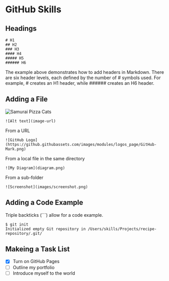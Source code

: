 # GitHub Skills

## Headings
```
# H1
## H2
### H3
#### H4
##### H5
###### H6
```
The example above demonstrates how to add headers in Markdown. There are six header levels, each defined by the number of # symbols used. For example, # creates an H1 header, while ###### creates an H6 header.

## Adding a File

![Samurai Pizza Cats](https://github.com/hihorton/hihorton.github.io/blob/main/images/spc.jpg)

```
![Alt text](image-url)
```
From a URL
```
![GitHub Logo](https://github.githubassets.com/images/modules/logos_page/GitHub-Mark.png)
```
From a local file in the same directory
```
![My Diagram](diagram.png)
```
From a sub-folder
```
![Screenshot](images/screenshot.png)
```

## Adding a Code Example

Triple backticks (```) allow for a code example.
```
$ git init
Initialized empty Git repository in /Users/skills/Projects/recipe-repository/.git/
```
## Makeing a Task List

- [X] Turn on GitHub Pages
- [ ] Outline my portfolio
- [ ] Introduce myself to the world
